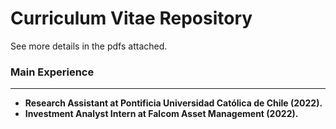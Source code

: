 # Curriculum Vitae Repository

See more details in the pdfs attached.

### Main Experience
___

- **Research Assistant at Pontificia Universidad Católica de Chile (2022).**
- **Investment Analyst Intern at Falcom Asset Management (2022).**

<!-- ### Additional information
___

#### Econometrics Background
___

Models and tools covered in university include: *Generalized Least Squares, Gaussian Mixture Models, Non Linear Regressions, Boostrapping Methods and Time Series Analysis.*

#### Financial Economics Background
___

Topics covered in university include: *Derivatives Asset Pricing, Fixed Income Asset Pricing, Currency Markets Movement Drivers, Monetary Markets Movement Drivers and Asset Allocation for Portfolio Management.* -->
